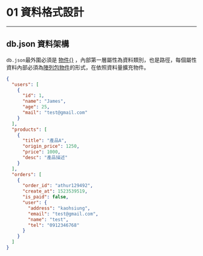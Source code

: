 # 01 資料格式設計
---


## db.json 資料架構

```db.json```最外圍必須是 [物件{}]() ，內部第一層屬性為資料類別，也是路徑，每個屬性資料內部必須為[陣列包物件]()的形式，在依照資料量擴充物件。

```json
{
  "users": [
    {
      "id": 1,
      "name": "James",
      "age": 25,
      "mail": "test@gmail.com"
    }
  ],
  "products": [
    {
      "title": "產品A",
      "origin_price": 1250,
      "price": 1000,
      "desc": "產品描述"
    }
  ],
  "orders": [
    {
      "order_id": "athur129492",
      "create_at": 1523539519,
      "is_paid": false,
      "user": {
        "address": "kaohsiung",
        "email": "test@gmail.com",
        "name": "test",
        "tel": "0912346768"
      }
    }
  ]
}
```
